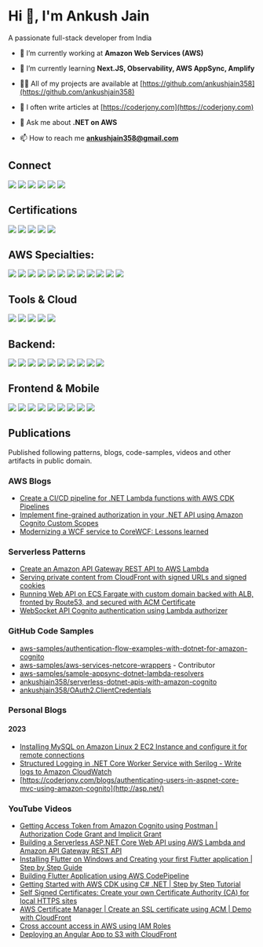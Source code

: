 # Hi 👋, I'm Ankush Jain
A passionate full-stack developer from India

- 🔭 I’m currently working at **Amazon Web Services (AWS)**

- 🌱 I’m currently learning **Next.JS, Observability, AWS AppSync, Amplify**

- 👨‍💻 All of my projects are available at [https://github.com/ankushjain358](https://github.com/ankushjain358)

- 📝 I often write articles at [https://coderjony.com](https://coderjony.com)

- 💬 Ask me about **.NET on AWS**

- 📫 How to reach me **ankushjain358@gmail.com**

## Connect
[![](https://cdn.coderjony.com/icons/twitter_48x48.png)](https://twitter.com/ankushjain358)
[![](https://cdn.coderjony.com/icons/linkedin_48x48.png)](https://linkedin.com/in/ankush-jain-developer)
[![](https://cdn.coderjony.com/icons/stackoverflow_48x48.png)](https://stackoverflow.com/users/1273882)
[![](https://cdn.coderjony.com/icons/instagram_48x48.png)](https://instagram.com/ankushjain358)
[![](https://cdn.coderjony.com/icons/youtube_48x48.png)](https://www.youtube.com/c/@coderjony9694)
[![](https://cdn.coderjony.com/icons/medium_48x48.png)](https://medium.com/@ankushjain358)

## Certifications
[![](https://images.credly.com/size/110x110/images/2d84e428-9078-49b6-a804-13c15383d0de/image.png)](https://www.credly.com/badges/cd3e7d4c-281c-4920-95de-cb84ed983848)
[![](https://images.credly.com/size/110x110/images/0e284c3f-5164-4b21-8660-0d84737941bc/image.png)](https://www.credly.com/badges/22a0978d-0849-4047-a7ca-fa2fc0df99c0)
[![](https://images.credly.com/size/110x110/images/b9feab85-1a43-4f6c-99a5-631b88d5461b/image.png)](https://www.credly.com/badges/64366b6e-cefa-4042-8b9e-f3ba85cf40f6)
[![](https://images.credly.com/size/110x110/images/be8fcaeb-c769-4858-b567-ffaaa73ce8cf/image.png)](https://www.credly.com/badges/abfec068-b3f5-4b45-80c8-0e165b42e1b2)
[![](https://images.credly.com/size/110x110/images/221e7d7f-bceb-422e-8c31-436ecbcda614/image.png)](https://www.credly.com/badges/a5b8b995-40d9-4ee8-aa23-e83a32a37e52)

## AWS Specialties:
[![](https://icon.icepanel.io/AWS/svg/Compute/Lambda.svg)](https://aws.amazon.com/lambda)
[![](https://icon.icepanel.io/AWS/svg/App-Integration/API-Gateway.svg)](https://aws.amazon.com/api-gateway/)
[![](https://icon.icepanel.io/AWS/svg/Security-Identity-Compliance/Cognito.svg)](https://aws.amazon.com/cognito)
[![](https://icon.icepanel.io/AWS/svg/App-Integration/AppSync.svg)](https://aws.amazon.com/appsync)
[![](https://icon.icepanel.io/AWS/svg/Compute/Fargate.svg)](https://aws.amazon.com/fargate)
[![](https://icon.icepanel.io/AWS/svg/Compute/Elastic-Beanstalk.svg)](https://aws.amazon.com/elasticbeanstalk)
[![](https://icon.icepanel.io/AWS/svg/Database/DynamoDB.svg)](https://aws.amazon.com/dynamodb/)
[![](https://icon.icepanel.io/AWS/svg/Storage/Simple-Storage-Service.svg)](https://aws.amazon.com/s3)
[![](https://icon.icepanel.io/AWS/svg/App-Integration/Simple-Queue-Service.svg)](https://aws.amazon.com/sqs)
[![](https://icon.icepanel.io/AWS/svg/App-Integration/Simple-Notification-Service.svg)](https://aws.amazon.com/sns)
[![](https://icon.icepanel.io/AWS/svg/Networking-Content-Delivery/Route-53.svg)](https://aws.amazon.com/route53)
[![](https://icon.icepanel.io/AWS/svg/Compute/EC2.svg)](https://aws.amazon.com/ec2)

## Tools & Cloud
[![](https://cdn.coderjony.com/icons/aws_48x48.png)](https://aws.amazon.com)
[![](https://cdn.coderjony.com/icons/azure_48x48.png)](https://azure.microsoft.com/en-in/)
[![](https://cdn.coderjony.com/icons/docker_48x48.png)](https://www.docker.com)
[![](https://cdn.coderjony.com/icons/git_48x48.png)](https://git-scm.com/)
[![](https://cdn.coderjony.com/icons/linux_48x48.png)](https://www.linux.org/)

## Backend:
[![](https://cdn.coderjony.com/icons/csharp_48x48.png)](https://www.w3schools.com/cs/)
[![](https://cdn.coderjony.com/icons/netcore_48x48.png)](https://dotnet.microsoft.com/)
[![](https://cdn.coderjony.com/icons/nodejs_48x48.png)](https://nodejs.org)
[![](https://cdn.coderjony.com/icons/expressjs_48x48.png)](https://expressjs.com/)
[![](https://cdn.coderjony.com/icons/graphql_48x48.png)](https://graphql.org)
[![](https://cdn.coderjony.com/icons/nginx_48x48.png)](https://www.nginx.com)
[![](https://cdn.coderjony.com/icons/mongodb_48x48.png)](https://www.mongodb.com/)
[![](https://cdn.coderjony.com/icons/sqlserver_48x48.png)](https://www.microsoft.com/en-us/sql-server)
[![](https://cdn.coderjony.com/icons/mysql_48x48.png)](https://www.mysql.com/)
[![](https://cdn.coderjony.com/icons/postgresql_48x48.png)](https://www.postgresql.org)

## Frontend & Mobile
[![](https://cdn.coderjony.com/icons/javascript_48x48.png)](https://developer.mozilla.org/en-US/docs/Web/JavaScript)
[![](https://cdn.coderjony.com/icons/aws-amplify_48x48.png)](https://aws.amazon.com/amplify/)
[![](https://cdn.coderjony.com/icons/angular_48x48.png)](https://angular.io)
[![](https://cdn.coderjony.com/icons/flutter_48x48.png)](https://flutter.dev)
[![](https://cdn.coderjony.com/icons/ionic_48x48.png)](https://ionicframework.com)
[![](https://cdn.coderjony.com/icons/saas_48x48.png)](https://sass-lang.com)
[![](https://cdn.coderjony.com/icons/tailwind_48x48.png)](https://tailwindcss.com/)
[![](https://cdn.coderjony.com/icons/typescript_48x48.png)](https://www.typescriptlang.org/)
[![](https://cdn.coderjony.com/icons/bootstrap_48x48.png)](https://getbootstrap.com)

## Publications
Published following patterns, blogs, code-samples, videos and other artifacts in public domain.

### AWS Blogs
- [Create a CI/CD pipeline for .NET Lambda functions with AWS CDK Pipelines](https://aws.amazon.com/blogs/devops/create-a-ci-cd-pipeline-for-net-lambda-functions-with-aws-cdk-pipelines/)
- [Implement fine-grained authorization in your .NET API using Amazon Cognito Custom Scopes](https://aws.amazon.com/blogs/dotnet/implement-fine-grained-authorization-in-your-net-api-using-amazon-cognito-custom-scopes/)
- [Modernizing a WCF service to CoreWCF: Lessons learned](https://aws.amazon.com/blogs/modernizing-with-aws/wcf-service-to-corewcf/)

### Serverless Patterns
- [Create an Amazon API Gateway REST API to AWS Lambda](https://serverlessland.com/patterns/apigw-lambda-cdk-dotnet)
- [Serving private content from CloudFront with signed URLs and signed cookies](https://serverlessland.com/patterns/cloudfront-s3-cdk-dotnet)
- [Running Web API on ECS Fargate with custom domain backed with ALB, fronted by Route53, and secured with ACM Certificate](https://serverlessland.com/patterns/route53-alb-fargate-cdk-dotnet)
- [WebSocket API Cognito authentication using Lambda authorizer](https://serverlessland.com/patterns/apigw-websocket-api-lambda-authorizer)

### GitHub Code Samples
- [aws-samples/authentication-flow-examples-with-dotnet-for-amazon-cognito](https://github.com/aws-samples/authentication-flow-examples-with-dotnet-for-amazon-cognito/)
- [aws-samples/aws-services-netcore-wrappers](https://github.com/aws-samples/aws-services-netcore-wrappers) - Contributor
- [aws-samples/sample-appsync-dotnet-lambda-resolvers](https://github.com/aws-samples/sample-appsync-dotnet-lambda-resolvers/)
- [ankushjain358/serverless-dotnet-apis-with-amazon-cognito](https://github.com/ankushjain358/serverless-dotnet-apis-with-amazon-cognito)
- [ankushjain358/OAuth2.ClientCredentials](https://github.com/ankushjain358/OAuth2.ClientCredentials)

### Personal Blogs
#### 2023
- [Installing MySQL on Amazon Linux 2 EC2 Instance and configure it for remote connections](https://coderjony.com/blogs/installing-mysql-on-amazon-linux-2-ec2-instance-and-configure-it-for-remote-connections)
- [Structured Logging in .NET Core Worker Service with Serilog - Write logs to Amazon CloudWatch](https://coderjony.com/blogs/structured-logging-in-net-core-worker-service-with-serilog-write-logs-to-amazon-cloudwatch)
- [https://coderjony.com/blogs/authenticating-users-in-aspnet-core-mvc-using-amazon-cognito](http://asp.net/)
  
### YouTube Videos
- [Getting Access Token from Amazon Cognito using Postman | Authorization Code Grant and Implicit Grant](https://www.youtube.com/watch?v=8YqCKqnqpDs)
- [Building a Serverless ASP.NET Core Web API using AWS Lambda and Amazon API Gateway REST API](https://www.youtube.com/watch?v=58kZOQw-Bvk)
- [Installing Flutter on Windows and Creating your first Flutter application | Step by Step Guide](https://www.youtube.com/watch?v=tcqnCy8fSdQ)
- [Building Flutter Application using AWS CodePipeline](https://www.youtube.com/watch?v=s4t9qpCZ8Ao)
- [Getting Started with AWS CDK using C# .NET | Step by Step Tutorial](https://www.youtube.com/watch?v=DyD7WVKCj6k&t=543s)
- [Self Signed Certificates: Create your own Certificate Authority (CA) for local HTTPS sites](https://www.youtube.com/watch?v=WqgzYuHtnIM&t=1320s)
- [AWS Certificate Manager | Create an SSL certificate using ACM | Demo with CloudFront](https://www.youtube.com/watch?v=o4sf1L5e3XE)
- [Cross account access in AWS using IAM Roles](https://www.youtube.com/watch?v=TzaP5Huo5_g)
- [Deploying an Angular App to S3 with CloudFront](https://www.youtube.com/watch?v=rPuVjFAC2R0)
